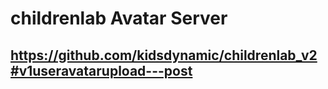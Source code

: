 # childrenlab Avatar Server

## https://github.com/kidsdynamic/childrenlab_v2#v1useravatarupload---post